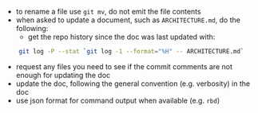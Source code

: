 - to rename a file use `git mv`, do not emit the file contents
- when asked to update a document, such as `ARCHITECTURE.md`, do the following:
  - get the repo history since the doc was last updated with:
```sh
    git log -P --stat `git log -1 --format="%H" -- ARCHITECTURE.md`
```
  - request any files you need to see if the commit comments are not enough for updating the doc
  - update the doc, following the general convention (e.g. verbosity) in the doc
- use json format for command output when available (e.g. `rbd`)
